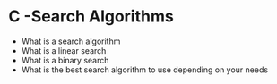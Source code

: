 # C -Search Algorithms
  - What is a search algorithm
  - What is a linear search
  - What is a binary search
  - What is the best search algorithm to use depending on your needs
